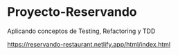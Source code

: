 # Proyecto-Reservando
Aplicando conceptos de Testing, Refactoring y TDD

https://reservando-restaurant.netlify.app/html/index.html
